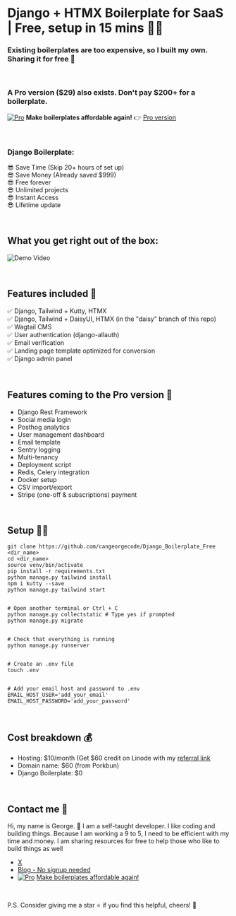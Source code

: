 # Django + HTMX Boilerplate for SaaS | Free, setup in 15 mins 🚀🚀
### Existing boilerplates are too expensive, so I built my own. Sharing it for free 🎉    


&nbsp;


### A Pro version ($29) also exists. Don't pay $200+ for a boilerplate. 
[![Pro](https://img.shields.io/badge/Pro-Boilerplate-pink)](https://vibecodesaas.com/) **Make boilerplates affordable again!** 👉 [Pro version](https://vibecodesaas.com/)


&nbsp;


### Django Boilerplate: 
😎 Save Time (Skip 20+ hours of set up)  
😎 Save Money (Already saved $999)  
😎 Free forever  
😎 Unlimited projects  
😎 Instant Access  
😎 Lifetime update  

&nbsp;

## What you get right out of the box:
![Demo Video](https://raw.githubusercontent.com/cangeorgecode/djbp_demo_video/main/output.gif)


&nbsp;


## Features included  🔧

✅ Django, Tailwind + Kutty, HTMX  
✅ Django, Tailwind + DaisyUI, HTMX (in the "daisy" branch of this repo)  
✅ Wagtail CMS  
✅ User authentication (django-allauth)  
✅ Email verification  
✅ Landing page template optimized for conversion  
✅ Django admin panel  


&nbsp;


## Features coming to the Pro version 🚧

- Django Rest Framework
- Social media login
- Posthog analytics
- User management dashboard
- Email template
- Sentry logging
- Multi-tenancy
- Deployment script
- Redis, Celery integration
- Docker setup
- CSV import/export
- Stripe (one-off & subscriptions) payment


&nbsp;


## Setup 🧑‍💻

```
git clone https://github.com/cangeorgecode/Django_Boilerplate_Free <dir_name>
cd <dir_name>
source venv/bin/activate
pip install -r requirements.txt
python manage.py tailwind install
npm i kutty --save
python manage.py tailwind start


# Open another terminal or Ctrl + C
python manage.py collectstatic # Type yes if prompted
python manage.py migrate


# Check that everything is running
python manage.py runserver


# Create an .env file
touch .env


# Add your email host and password to .env
EMAIL_HOST_USER='add_your_email'
EMAIL_HOST_PASSWORD='add_your_password'

```


&nbsp;


## Cost breakdown 💰

- Hosting: $10/month (Get $60 credit on Linode with my [referral link](https://www.linode.com/lp/refer/?r=9ff0cd12e24c4e14bb041fd505242e605d1cc36d)
- Domain name: $60 (from Porkbun)
- Django Boilerplate: $0  


&nbsp;


## Contact me 📧

Hi, my name is George. 👋 I am a self-taught developer. I like coding and building things. Because I am working a 9 to 5, I need to be efficient with my time and money. I am sharing resources for free to help those who like to build things as well

- [X](https://x.com/joji_jiji)
- [Blog - No signup needed](https://joji.beehiiv.com/)
- [![Pro](https://img.shields.io/badge/Pro-Boilerplate-pink)](https://vibecodesaas.com/) [Make boilerplates affordable again!](https://vibecodesaas.com)

&nbsp;


P.S. Consider giving me a star ⭐ if you find this helpful, cheers! 🍻


